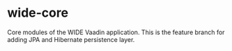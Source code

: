 wide-core
=========

Core modules of the WIDE Vaadin application.
This is the feature branch for adding JPA and Hibernate persistence layer.